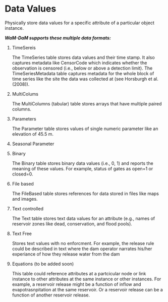 Data Values
============

Physically store data values for a specific attribute of a particular object instance.


***WaM-DaM supports these multiple data formats:*** <p>
1. TimeSereis <p>
The TimeSeries table stores data values and their time stamp. It also captures metadata like CensorCode which indicates whether the observation is censored (i.e., below or above a detection limit). 
The TimeSeriesMetadata table captures metadata for the whole block of time series like the site the data was collected at (see Horsburgh et al. (2008)).   

2. MultiColums<p>
 The MultiColumns (tabular) table stores arrays that have multiple paired columns.

3. Parameters <p>
The Parameter table stores values of single numeric parameter like an elevation of 45.5 m. 


4. Seasonal Parameter <p>


5. Binary<p>
The Binary table stores binary data values (i.e., 0, 1) and reports the meaning of these values. For example, status of gates as open=1 or closed=0.

6. File based<p> 
 The FileBased table stores references for data stored in files like maps and images.

7. Text controlled<p>
The Text table stores text data values for an attribute (e.g., names of reservoir zones like dead, conservation, and flood pools).

8. Text Free <p>
Stores text values with no enforcment. For example, the release rule could be described in text where the dam operator narrates his/her experiance of how they release water from the dam

9. Equations (to be added soon)<p>
This table could reference attributes at a partcicular node or link instance to other attributes at the same instance or other instances. For example, a reservoir release might be a function of inflow and evapotrasnpitation at the same reservoir. Or a reservoir release can be a function of another reservoir release.




